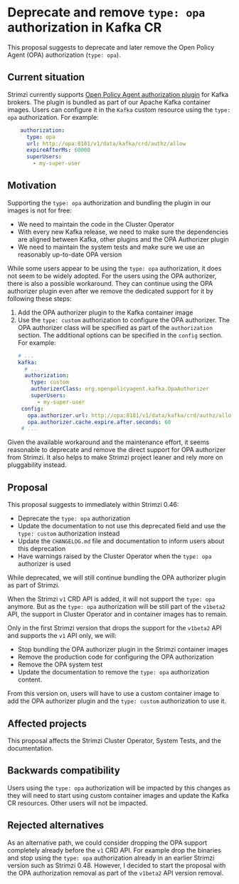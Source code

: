 # Deprecate and remove `type: opa` authorization in Kafka CR

This proposal suggests to deprecate and later remove the Open Policy Agent (OPA) authorization (`type: opa`).

## Current situation

Strimzi currently supports [Open Policy Agent authorization plugin](https://github.com/StyraInc/opa-kafka-plugin) for Kafka brokers.
The plugin is bundled as part of our Apache Kafka container images.
Users can configure it in the `Kafka` custom resource using the `type: opa` authorization.
For example:

```yaml
    authorization:
      type: opa
      url: http://opa:8181/v1/data/kafka/crd/authz/allow
      expireAfterMs: 60000
      superUsers:
        - my-super-user
```

## Motivation

Supporting the `type: opa` authorization and bundling the plugin in our images is not for free:
* We need to maintain the code in the Cluster Operator
* With every new Kafka release, we need to make sure the dependencies are aligned between Kafka, other plugins and the OPA Authorizer plugin
* We need to maintain the system tests and make sure we use an reasonably up-to-date OPA version

While some users appear to be using the `type: opa` authorization, it does not seem to be widely adopted.
For the users using the OPA authorizer, there is also a possible workaround.
They can continue using the OPA authorizer plugin even after we remove the dedicated support for it by following these steps:
1. Add the OPA authorizer plugin to the Kafka container image
2. Use the `type: custom` authorization to configure the OPA authorizer.
   The OPA authorizer class will be specified as part of the `authorization` section.
   The additional options can be specified in the `config` section.
   For example:
   ```yaml
   # ...
   kafka:
     # ...
     authorization:
       type: custom
       authorizerClass: org.openpolicyagent.kafka.OpaAuthorizer
       superUsers:
         - my-super-user
    config:
      opa.authorizer.url: http://opa:8181/v1/data/kafka/crd/authz/allow
      opa.authorizer.cache.expire.after.seconds: 60
    # ...
   ```

Given the available workaround and the maintenance effort, it seems reasonable to deprecate and remove the direct support for OPA authorizer from Strimzi.
It also helps to make Strimzi project leaner and rely more on pluggability instead.

## Proposal

This proposal suggests to immediately within Strimzi 0.46:
* Deprecate the `type: opa` authorization
* Update the documentation to not use this deprecated field and use the `type: custom` authorization instead
* Update the `CHANGELOG.md` file and documentation to inform users about this deprecation
* Have warnings raised by the Cluster Operator when the `type: opa` authorizer is used

While deprecated, we will still continue bundling the OPA authorizer plugin as part of Strimzi.

When the Strimzi `v1` CRD API is added, it will not support the `type: opa` anymore.
But as the `type: opa` authorization will be still part of the `v1beta2` API, the support in Cluster Operator and in container images has to remain.

Only in the first Strimzi version that drops the support for the `v1beta2` API and supports the `v1` API only, we will:
* Stop bundling the OPA authorizer plugin in the Strimzi container images
* Remove the production code for configuring the OPA authorization
* Remove the OPA system test
* Update the documentation to remove the `type: opa` authorization content.

From this version on, users will have to use a custom container image to add the OPA authorizer plugin and the `type: custom` authorization to use it.

## Affected projects

This proposal affects the Strimzi Cluster Operator, System Tests, and the documentation.

## Backwards compatibility

Users using the `type: opa` authorization will be impacted by this changes as they will need to start using custom container images and update the Kafka CR resources.
Other users will not be impacted.

## Rejected alternatives

As an alternative path, we could consider dropping the OPA support completely already before the `v1` CRD API.
For example drop the binaries and stop using the `type: opa` authorization already in an earlier Strimzi version such as Strimzi 0.48.
However, I decided to start the proposal with the OPA authorization removal as part of the `v1beta2` API version removal.
